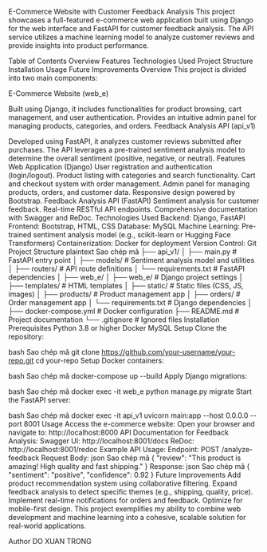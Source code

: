 E-Commerce Website with Customer Feedback Analysis
This project showcases a full-featured e-commerce web application built using Django for the web interface and FastAPI for customer feedback analysis. The API service utilizes a machine learning model to analyze customer reviews and provide insights into product performance.

Table of Contents
Overview
Features
Technologies Used
Project Structure
Installation
Usage
Future Improvements
Overview
This project is divided into two main components:

E-Commerce Website (web_e)

Built using Django, it includes functionalities for product browsing, cart management, and user authentication.
Provides an intuitive admin panel for managing products, categories, and orders.
Feedback Analysis API (api_v1)

Developed using FastAPI, it analyzes customer reviews submitted after purchases.
The API leverages a pre-trained sentiment analysis model to determine the overall sentiment (positive, negative, or neutral).
Features
Web Application (Django)
User registration and authentication (login/logout).
Product listing with categories and search functionality.
Cart and checkout system with order management.
Admin panel for managing products, orders, and customer data.
Responsive design powered by Bootstrap.
Feedback Analysis API (FastAPI)
Sentiment analysis for customer feedback.
Real-time RESTful API endpoints.
Comprehensive documentation with Swagger and ReDoc.
Technologies Used
Backend: Django, FastAPI
Frontend: Bootstrap, HTML, CSS
Database: MySQL
Machine Learning: Pre-trained sentiment analysis model (e.g., scikit-learn or Hugging Face Transformers)
Containerization: Docker for deployment
Version Control: Git
Project Structure
plaintext
Sao chép mã
├── api_v1/
│   ├── main.py               # FastAPI entry point
│   ├── models/               # Sentiment analysis model and utilities
│   ├── routers/              # API route definitions
│   └── requirements.txt      # FastAPI dependencies
│
├── web_e/
│   ├── web_e/                # Django project settings
│   ├── templates/            # HTML templates
│   ├── static/               # Static files (CSS, JS, images)
│   ├── products/             # Product management app
│   ├── orders/               # Order management app
│   └── requirements.txt      # Django dependencies
│
├── docker-compose.yml        # Docker configuration
├── README.md                 # Project documentation
└── .gitignore                # Ignored files
Installation
Prerequisites
Python 3.8 or higher
Docker
MySQL
Setup
Clone the repository:

bash
Sao chép mã
git clone https://github.com/your-username/your-repo.git
cd your-repo
Setup Docker containers:

bash
Sao chép mã
docker-compose up --build
Apply Django migrations:

bash
Sao chép mã
docker exec -it web_e python manage.py migrate
Start the FastAPI server:

bash
Sao chép mã
docker exec -it api_v1 uvicorn main:app --host 0.0.0.0 --port 8001
Usage
Access the e-commerce website:
Open your browser and navigate to: http://localhost:8000
API Documentation for Feedback Analysis:
Swagger UI: http://localhost:8001/docs
ReDoc: http://localhost:8001/redoc
Example API Usage:
Endpoint: POST /analyze-feedback
Request Body:
json
Sao chép mã
{
   "review": "This product is amazing! High quality and fast shipping."
}
Response:
json
Sao chép mã
{
   "sentiment": "positive",
   "confidence": 0.92
}
Future Improvements
Add product recommendation system using collaborative filtering.
Expand feedback analysis to detect specific themes (e.g., shipping, quality, price).
Implement real-time notifications for orders and feedback.
Optimize for mobile-first design.
This project exemplifies my ability to combine web development and machine learning into a cohesive, scalable solution for real-world applications.

Author
DO XUAN TRONG
